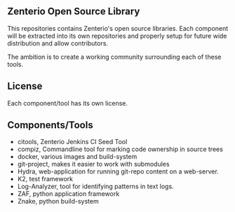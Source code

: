 Zenterio Open Source Library
----------------------------

This repositories contains Zenterio's open source libraries.
Each component will be extracted into its own repositories and properly setup
for future wide distribution and allow contributors.

The ambition is to create a working community surrounding each of these tools.

License
-------
Each component/tool has its own license.

Components/Tools
----------------

* citools, Zenterio Jenkins CI Seed Tool
* compiz, Commandline tool for marking code ownership in source trees
* docker, various images and build-system
* git-project, makes it easier to work with submodules
* Hydra, web-application for running git-repo content on a web-server.
* K2, test framework
* Log-Analyzer, tool for identifying patterns in text logs.
* ZAF, python application framework
* Znake, python build-system
